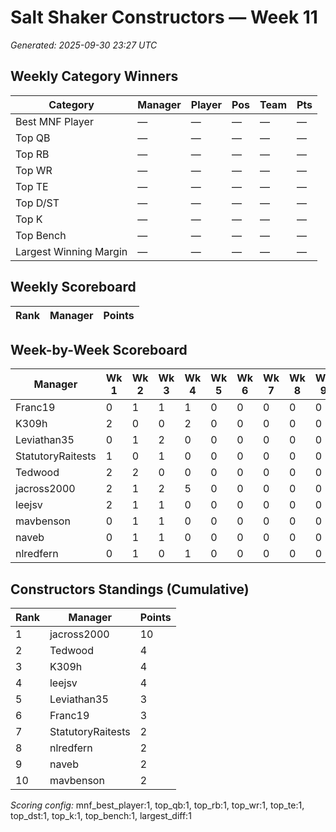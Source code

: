 # Salt Shaker Constructors — Week 11
_Generated: 2025-09-30 23:27 UTC_

## Weekly Category Winners
| Category | Manager | Player | Pos | Team | Pts |
|---|---|---|---|---|---|
| Best MNF Player | — | — | — | — | — |
| Top QB | — | — | — | — | — |
| Top RB | — | — | — | — | — |
| Top WR | — | — | — | — | — |
| Top TE | — | — | — | — | — |
| Top D/ST | — | — | — | — | — |
| Top K | — | — | — | — | — |
| Top Bench | — | — | — | — | — |
| Largest Winning Margin | — | — | — | — | — |

## Weekly Scoreboard
| Rank | Manager | Points |
|---|---|---|

## Week-by-Week Scoreboard
| Manager | Wk 1 | Wk 2 | Wk 3 | Wk 4 | Wk 5 | Wk 6 | Wk 7 | Wk 8 | Wk 9 | Wk 10 | Wk 11 | Total |
|---|---|---|---|---|---|---|---|---|---|---|---|---|
| Franc19 | 0 | 1 | 1 | 1 | 0 | 0 | 0 | 0 | 0 | 0 | 0 | 3 |
| K309h | 2 | 0 | 0 | 2 | 0 | 0 | 0 | 0 | 0 | 0 | 0 | 4 |
| Leviathan35 | 0 | 1 | 2 | 0 | 0 | 0 | 0 | 0 | 0 | 0 | 0 | 3 |
| StatutoryRaitests | 1 | 0 | 1 | 0 | 0 | 0 | 0 | 0 | 0 | 0 | 0 | 2 |
| Tedwood | 2 | 2 | 0 | 0 | 0 | 0 | 0 | 0 | 0 | 0 | 0 | 4 |
| jacross2000 | 2 | 1 | 2 | 5 | 0 | 0 | 0 | 0 | 0 | 0 | 0 | 10 |
| leejsv | 2 | 1 | 1 | 0 | 0 | 0 | 0 | 0 | 0 | 0 | 0 | 4 |
| mavbenson | 0 | 1 | 1 | 0 | 0 | 0 | 0 | 0 | 0 | 0 | 0 | 2 |
| naveb | 0 | 1 | 1 | 0 | 0 | 0 | 0 | 0 | 0 | 0 | 0 | 2 |
| nlredfern | 0 | 1 | 0 | 1 | 0 | 0 | 0 | 0 | 0 | 0 | 0 | 2 |

## Constructors Standings (Cumulative)
| Rank | Manager | Points |
|---|---|---|
| 1 | jacross2000 | 10 |
| 2 | Tedwood | 4 |
| 3 | K309h | 4 |
| 4 | leejsv | 4 |
| 5 | Leviathan35 | 3 |
| 6 | Franc19 | 3 |
| 7 | StatutoryRaitests | 2 |
| 8 | nlredfern | 2 |
| 9 | naveb | 2 |
| 10 | mavbenson | 2 |

_Scoring config:_ mnf_best_player:1, top_qb:1, top_rb:1, top_wr:1, top_te:1, top_dst:1, top_k:1, top_bench:1, largest_diff:1
